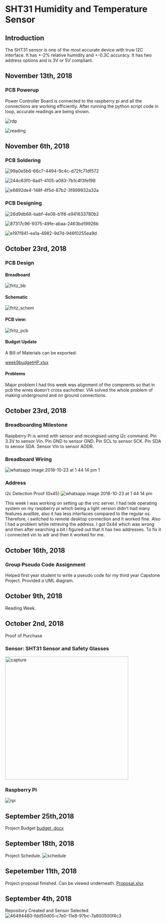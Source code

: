 # SHT31 Humidity and Temperature Sensor

## Introduction
The SHT31 sensor is one of the most accurate device with truw I2C interface. It has +-2% relative humidity and +-0.3C accuracy. It has two address options and is 3V or 5V compliant. 

## November 13th, 2018

### PCB Powerup
Power Controller Board is connected to the raspberry pi and all the connections are working efficiently. After running the python script code in loop, accurate readings are being shown.

![rdp](https://user-images.githubusercontent.com/43179715/48446744-0cabc980-e768-11e8-82f3-a5d5947c44c8.PNG)

![reading](https://user-images.githubusercontent.com/43179715/48446745-0cabc980-e768-11e8-93b6-feaa5b653958.PNG)


## November 6th, 2018


### PCB Soldering
![99a0e5b6-66c7-4494-9c4c-d72fc71df572](https://user-images.githubusercontent.com/43179715/48144165-5f741580-e27e-11e8-89b8-15479172b483.jpg)

![244c63f0-6ad1-4105-a083-7b1c4f3fef98](https://user-images.githubusercontent.com/43179715/48144166-600cac00-e27e-11e8-9f60-26a3d5c9f80a.jpg)

![e6892de4-148f-4f5d-87b2-3f899932a32a](https://user-images.githubusercontent.com/43179715/48144167-600cac00-e27e-11e8-93f9-62b8965009c8.jpg)


### PCB Designing
![26d9db68-babf-4e08-b1f8-e941633780b2](https://user-images.githubusercontent.com/43179715/48144226-7a468a00-e27e-11e8-905b-b1718694889c.jpg)

![87317c96-9375-49fe-abaa-2463bd19926b](https://user-images.githubusercontent.com/43179715/48144228-7a468a00-e27e-11e8-8c4f-84391e6ffacc.jpg)

![e197f841-ea1a-4982-9d7d-946f0255ea9d](https://user-images.githubusercontent.com/43179715/48144230-7a468a00-e27e-11e8-9eaa-351fc4ceebbc.jpg)


## October 23rd, 2018

### PCB Design

#### Breadboard

![fritz_bb](https://user-images.githubusercontent.com/43179715/47754198-7d36ee80-dc70-11e8-9cf5-577c619073cd.png)

#### Schematic

![fritz_schem](https://user-images.githubusercontent.com/43179715/47754208-84f69300-dc70-11e8-8961-65d99d81cf6e.png)

#### PCB view:

![fritz_pcb](https://user-images.githubusercontent.com/43179715/47754222-8fb12800-dc70-11e8-87b3-98ad89bb7866.png)

#### Budget Update

 A Bill of Materials can be exported: 

[week9budgetHP.xlsx](https://github.com/GifZeb/Nursery/files/2532620/week9budgetHP.xlsx)

#### Problems
Major problem I had this week was alignment of the compnents so that in pcb the wires doesn't cross eachother. VIA solved the whole problem of making underground and on ground connections.



## October 23rd, 2018

### Breadboarding Milestone

Raspberry Pi is wired with sensor and recongised using i2c command.
Pin 3.3V to sensor Vin.
Pin GND to sensor GND.
Pin SCL to sensor SCK.
Pin SDA to sensor SDA.
Sensor Vin to sensor ADDR.

### Breadboard Wiring

![whatsapp image 2018-10-23 at 1 44 14 pm 1](https://user-images.githubusercontent.com/43179715/47379774-daa7ca00-d6c9-11e8-9b45-ac3d255f5b0c.jpeg)

### Address

i2c Detection Proof (0x45)
![whatsapp image 2018-10-23 at 1 44 14 pm](https://user-images.githubusercontent.com/43179715/47379803-ef845d80-d6c9-11e8-97a3-04ec8518f519.jpeg)

This week I was working on setting up the vnc server. I had lxde operating system on my raspberry pi which being a light version didn't had many features availble, also it has less interfaces compared to the regular os. Therefore, i switched to remote desktop connection and it worked fine.
Also I had a problem while retreving the address. I got 0x44 which was wrong and then after searching a bit i figured out that it has two addresses. To fix it i connected vin to adr and then it worked for me.

## October 16th, 2018

### Group Pseudo Code Assignment

Helped first year student to write a pseudo code for my third year Capstone Project. Provided a UML diagram.


## October 9th, 2018 
Reading Week.

## October 2nd, 2018
Proof of Purchase

### Sensor: SHT31 Sensor and Safety Glasses
<img width="397" alt="capture" src="https://user-images.githubusercontent.com/43179715/46376466-0f44da80-c664-11e8-8840-2cd09fa43006.PNG">

### Raspberry Pi
![rpi](https://user-images.githubusercontent.com/43179715/46376496-1e2b8d00-c664-11e8-9838-3af487c402f4.PNG)

## September 25th,2018
Project Budget
[budget .docx](https://github.com/GifZeb/Nursery/files/2484966/budget.docx)

## September 18th, 2018
Project Schedule.
![schedule](https://user-images.githubusercontent.com/43179715/47048248-d6c6f580-d167-11e8-9581-ff30f216215f.PNG)


## Sepetember 11th, 2018
Project proposal finished. Can be viewed underneath.
[Proposal.xlsx](https://github.com/GifZeb/Nursery/files/2484955/Proposal.xlsx)


## September 4th, 2018
Repository Created  and Sensor Selected 
![46494480-fdd50d00-c7e0-11e8-97bc-7a600500f4c3](https://user-images.githubusercontent.com/43179715/47048147-90719680-d167-11e8-9ba8-c2b1770974c9.PNG)





